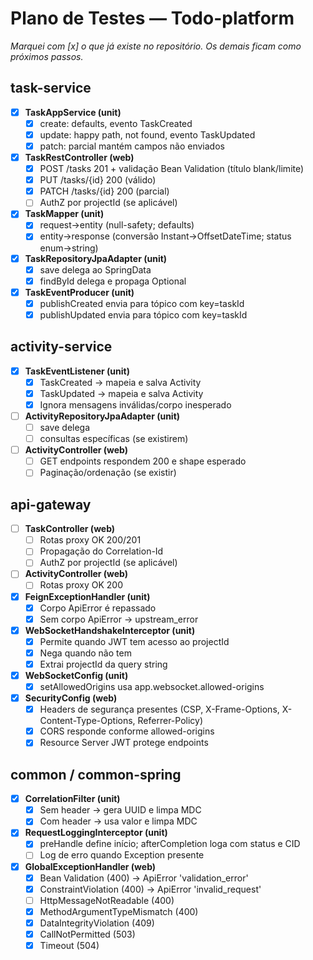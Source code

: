 # Plano de Testes — Todo-platform

_Marquei com [x] o que já existe no repositório. Os demais ficam como próximos passos._


## task-service

- [x] **TaskAppService (unit)**
  - [x] create: defaults, evento TaskCreated
  - [x] update: happy path, not found, evento TaskUpdated
  - [x] patch: parcial mantém campos não enviados
- [x] **TaskRestController (web)**
  - [x] POST /tasks 201 + validação Bean Validation (título blank/limite)
  - [x] PUT /tasks/{id} 200 (válido)
  - [x] PATCH /tasks/{id} 200 (parcial)
  - [ ] AuthZ por projectId (se aplicável)
- [x] **TaskMapper (unit)**
  - [x] request→entity (null-safety; defaults)
  - [x] entity→response (conversão Instant→OffsetDateTime; status enum→string)
- [x] **TaskRepositoryJpaAdapter (unit)**
  - [x] save delega ao SpringData
  - [x] findById delega e propaga Optional
- [x] **TaskEventProducer (unit)**
  - [x] publishCreated envia para tópico com key=taskId
  - [x] publishUpdated envia para tópico com key=taskId

## activity-service

- [x] **TaskEventListener (unit)**
  - [x] TaskCreated → mapeia e salva Activity
  - [x] TaskUpdated → mapeia e salva Activity
  - [x] Ignora mensagens inválidas/corpo inesperado
- [ ] **ActivityRepositoryJpaAdapter (unit)**
  - [ ] save delega
  - [ ] consultas específicas (se existirem)
- [ ] **ActivityController (web)**
  - [ ] GET endpoints respondem 200 e shape esperado
  - [ ] Paginação/ordenação (se existir)

## api-gateway

- [ ] **TaskController (web)**
  - [ ] Rotas proxy OK 200/201
  - [ ] Propagação do Correlation-Id
  - [ ] AuthZ por projectId (se aplicável)
- [ ] **ActivityController (web)**
  - [ ] Rotas proxy OK 200
- [x] **FeignExceptionHandler (unit)**
  - [x] Corpo ApiError é repassado
  - [x] Sem corpo ApiError → upstream_error
- [x] **WebSocketHandshakeInterceptor (unit)**
  - [x] Permite quando JWT tem acesso ao projectId
  - [x] Nega quando não tem
  - [x] Extrai projectId da query string
- [x] **WebSocketConfig (unit)**
  - [x] setAllowedOrigins usa app.websocket.allowed-origins
- [x] **SecurityConfig (web)**
  - [x] Headers de segurança presentes (CSP, X-Frame-Options, X-Content-Type-Options, Referrer-Policy)
  - [x] CORS responde conforme allowed-origins
  - [x] Resource Server JWT protege endpoints

## common / common-spring

- [x] **CorrelationFilter (unit)**
  - [x] Sem header → gera UUID e limpa MDC
  - [x] Com header → usa valor e limpa MDC
- [x] **RequestLoggingInterceptor (unit)**
  - [x] preHandle define início; afterCompletion loga com status e CID
  - [ ] Log de erro quando Exception presente
- [x] **GlobalExceptionHandler (web)**
  - [x] Bean Validation (400) → ApiError 'validation_error'
  - [x] ConstraintViolation (400) → ApiError 'invalid_request'
  - [ ] HttpMessageNotReadable (400)
  - [x] MethodArgumentTypeMismatch (400)
  - [x] DataIntegrityViolation (409)
  - [x] CallNotPermitted (503)
  - [x] Timeout (504)
